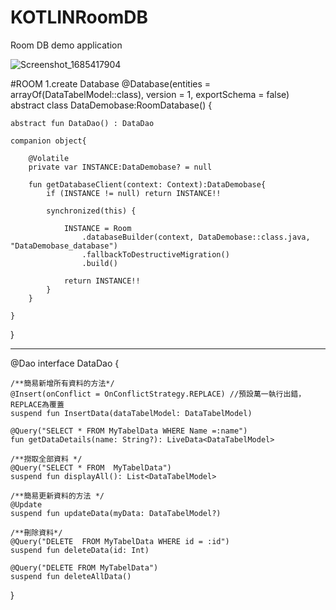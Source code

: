 # KOTLINRoomDB
Room DB demo application 

![Screenshot_1685417904](https://github.com/code09128/KOTLINRoomDB/assets/32324308/df476dbf-dd0f-4ecc-8c31-90e4ef8c6444)

#ROOM 
1.create Database 
@Database(entities = arrayOf(DataTabelModel::class), version = 1, exportSchema = false)
abstract class DataDemobase:RoomDatabase() {

    abstract fun DataDao() : DataDao

    companion object{

        @Volatile
        private var INSTANCE:DataDemobase? = null

        fun getDatabaseClient(context: Context):DataDemobase{
            if (INSTANCE != null) return INSTANCE!!

            synchronized(this) {

                INSTANCE = Room
                    .databaseBuilder(context, DataDemobase::class.java, "DataDemobase_database")
                    .fallbackToDestructiveMigration()
                    .build()

                return INSTANCE!!
            }
        }

    }
}

-------------------------------------------------------------------------------------------------

@Dao
interface DataDao {

    /**簡易新增所有資料的方法*/
    @Insert(onConflict = OnConflictStrategy.REPLACE) //預設萬一執行出錯，REPLACE為覆蓋
    suspend fun InsertData(dataTabelModel: DataTabelModel)

    @Query("SELECT * FROM MyTabelData WHERE Name =:name")
    fun getDataDetails(name: String?): LiveData<DataTabelModel>

    /**撈取全部資料 */
    @Query("SELECT * FROM  MyTabelData")
    suspend fun displayAll(): List<DataTabelModel>

    /**簡易更新資料的方法 */
    @Update
    suspend fun updateData(myData: DataTabelModel?)

    /**刪除資料*/
    @Query("DELETE  FROM MyTabelData WHERE id = :id")
    suspend fun deleteData(id: Int)

    @Query("DELETE FROM MyTabelData")
    suspend fun deleteAllData()
}
